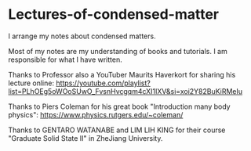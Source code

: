 # Lectures-of-condensed-matter
I arrange my notes about condensed matters.

Most of my notes are my understanding of books and tutorials. I am responsible for what I have written.

Thanks to Professor also a YouTuber Maurits Haverkort for sharing his lecture online: <https://youtube.com/playlist?list=PLhOEg5oWOoSUwO_FvsnHvcgqm4cXI1IXV&si=xoi2Y82BuKiRMeIu>

Thanks to Piers Coleman for his great book "Introduction many body physics": <https://www.physics.rutgers.edu/~coleman/>

Thanks to GENTARO WATANABE and LIM LIH KING for their course "Graduate Solid State II" in ZheJiang University.
